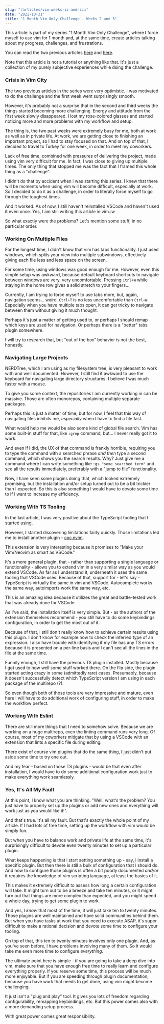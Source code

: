 ```yaml
---
slug: "/articles/vim-weeks-ii-and-iii"
date: "2021-10-31"
title: "1 Month Vim Only Challenge - Weeks 2 and 3"
---
```


This article is part of my series "1 Month Vim Only Challenge", where I force myself to use vim for 1 month and, at the same time, create articles talking about my progress, challenges, and frustrations.

You can read the two previous articles [here](https://mpodlasin.com/articles/vim-challenge-kickoff) and [here](https://mpodlasin.com/articles/vim-week-i).

Note that this article is not a tutorial or anything like that. It's just a collection of my purely subjective experiences while doing the challenge.

### Crisis in Vim City

The two previous articles in the series were very optimistic. I was motivated to do the challenge and the first week went surprisingly smooth.

However, it's probably not a surprise that in the second and third weeks the things started becoming more challenging. Energy and attitude from the first week slowly disappeared. I lost my rose-colored glasses and started noticing more and more problems with my workflow and setup.

The thing is, the two past weeks were extremely busy for me, both at work as well as in private life. At work, we are getting close to finishing an important project, so I had to stay focused on that. And on top of that, I decided to travel to Turkey for one week, in order to meet my coworkers.

Lack of free time, combined with pressures of delivering the project, made using vim very difficult for me. In fact, I was close to giving up multiple times. The only thing that stopped me was the fact that I framed this whole thing as a "challenge".

I didn't do that by accident when I was starting this series. I knew that there will be moments when using vim will become difficult, especially at work. So I decided to do it as a challenge, in order to literally force myself to go through the toughest times.

And it worked. As of now, I still haven't reinstalled VSCode and haven't used it even once. Yes, I am still writing this article in vim.:w

So what exactly were the problems? Let's mention some stuff, in no particular order.

### Working On Multiple Files

For the longest time, I didn't know that vim has tabs functionality. I just used windows, which splits your view into multiple subwindows, effectively giving each file less and less space on the screen.

For some time, using windows was good enough for me. However, even this simple setup was awkward, because default keyboard shortcuts to navigate between windows are very, very uncomfortable. Pressing `Ctrl+W` while staying in the home row gives a solid stretch to your fingers...

Currently, I am trying to force myself to use tabs more, but, again, navigation seems... weird. `Ctrl+T` is no less uncomfortable than `Ctrl+W`. Especially when you have multiple tabs open, it can get tricky to navigate between them without giving it much thought.

Perhaps it's just a matter of getting used to, or perhaps I should remap which keys are used for navigation. Or perhaps there is a "better" tabs plugin somewhere.

I will try to research that, but "out of the box" behavior is not the best, honestly.

### Navigating Large Projects

NERDTree, which I am using as my filesystem tree, is very pleasant to work with and well documented. However, I still find it awkward to use the keyboard for navigating large directory structures. I believe I was much faster with a mouse.

To give you some context, the repositories I am currently working in can be massive. Those are often monorepos, containing multiple separate packages.

Perhaps this is just a matter of time, but for now, I feel that this way of navigating files inhibits me, *especially* when I have to find a file fast.

What would help me would be also some kind of global file search. Vim has some built-in stuff for that, like `:grep` command, but... I never really got it to work. 

And even if I did, the UX of that command is frankly horrible, requiring you to type the command with a searched phrase *and then* type a second command, which shows you the search results. Why? Just give me a command where I can write something like `:gs "some searched term"` and see all the results immediately, preferably with a "jump to file" functionality.

Now, I have seen some plugins doing that, which looked extremely promising, but the installation and/or setup turned out to be a bit trickier than I expected. So this is also something I would have to devote some time to if I want to increase my efficiency.

### Working With TS Tooling

In the last article, I was very positive about the TypeScript tooling that I started using.

However, I started discovering limitations fairly quickly. Those limitations led me to install another plugin - [coc.nvim](https://github.com/neoclide/coc.nvim).

This extension is very interesting because it promises to "Make your Vim/Neovim as smart as VSCode."

It's a more general plugin, that - rather than supporting a single language or functionality - allows you to extend vim in a very similar way as you would extend VSCode. As far as I understand it, underneath it uses the same tooling that VSCode uses. Because of that, support for - let's say - TypeScript is virtually the same in vim and VSCode. Autocomplete works the same way, autoimports work the same way, etc.

This is an amazing idea because it utilizes the great and battle-tested work that was already done for VSCode.

As I've said, the installation itself is very simple. But - as the authors of the extension themselves recommend - you still have to do some keybindings configuration, in order to get the most out of it.

Because of that, I still don't really know how to achieve certain results using this plugin. I don't know for example how to check the inferred type of an expression. I also have trouble with identifying if my file has any TS errors because it is presented on a per-line basis and I can't see all the lines in the file at the same time.

Funnily enough, I still have the previous TS plugin installed. Mostly because I got used to how well some stuff worked there. On the flip side, the plugin started acting crazy in some (admittedly rare) cases. Presumably, because it doesn't successfully detect which TypeScript version I am using in each package of the multirepo (?).

So even though both of those tools are very impressive and mature, even here I will have to do additional work of configuring stuff, in order to make the workflow perfect.

### Working With Eslint

There are still more things that I need to somehow solve. Because we are working on a huge multirepo, even the linting command runs very long. Of course, most of my coworkers mitigate that by using a VSCode with an extension that lints a specific file during editing.

There exist of course vim plugins that do the same thing, I just didn't put aside some time to try one out. 

And my fear - based on those TS plugins - would be that even after installation, I would have to do some additional configuration work just to make everything work seamlessly.

### Yes, It's All My Fault

At this point, I know what you are thinking. "Well, what's the problem? You just have to properly set up the plugins or add new ones and everything will work just as you would like it!".

And that's true. It's all my fault. But that's exactly the whole point of my article. If I had lots of free time, setting up the workflow with vim would be simply fun.

But when you have to balance work and private life at the same time, it's surprisingly difficult to devote even twenty minutes to set up a particular plugin.

What keeps happening is that I start setting something up - say, I install a specific plugin. But then there is still a bulk of configuration that I should do. And how to configure those plugins is often a bit poorly documented *and/or* it requires the knowledge of vim scripting language, at least the basics of it.

This makes it extremely difficult to assess how long a certain configuration will take. It might turn out to be a breeze and take ten minutes, or it might turn out that things are more complex than expected, and you might spend a whole day, trying to get some plugin to work.

And yes, *I know* that most of the time, it will just take ten to twenty minutes. Those plugins are well maintained and have solid communities behind them. But when you have tasks at work that you need to execute ASAP, it's super difficult to make a rational decision and devote some time to configure your tooling.

On top of that, this ten to twenty minutes involves only one plugin. And, as you've seen before, I have problems involving many of them. So it would take me even more time to configure *everything*.

The ultimate point here is simple - if you are going to take a deep dive into vim, make sure that you have enough free time to really learn and configure everything properly. If you reserve some time, this process will be much more enjoyable. But if you are speeding through plugin documentation, because you have work that needs to get done, using vim might become challenging.

It just isn't a "plug and play" tool. It gives you lots of freedom regarding configurability, remapping keybindings, etc. But this power comes also with a more demanding setup process.

With great power comes great responsibility.

